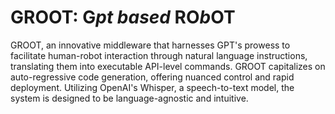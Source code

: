  # GROOT: G***pt based*** RO***b***OT
 
GROOT, an innovative middleware that harnesses GPT's prowess to facilitate human-robot interaction through natural language instructions, translating them into executable API-level commands. GROOT capitalizes on auto-regressive code generation, offering nuanced control and rapid deployment. Utilizing OpenAI's Whisper, a speech-to-text model, the system is designed to be language-agnostic and intuitive.







